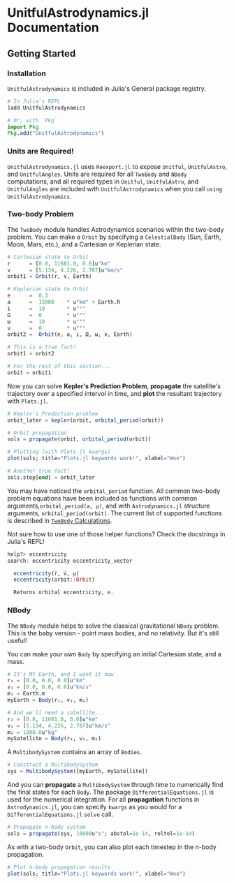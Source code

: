 # UnitfulAstrodynamics.jl Documentation

## Getting Started

### Installation

`UnitfulAstrodynamics` is included in Julia's General package registry.

```Julia
# In Julia's REPL
]add UnitfulAstrodynamics

# Or, with `Pkg`
import Pkg
Pkg.add("UnitfulAstrodynamics")
```

### Units are Required!

`UnitfulAstrodynamics.jl` uses `Reexport.jl` to expose `Unitful`, `UnitfulAstro`, and `UnitfulAngles`. Units are required for all `TwoBody` and `NBody` computations, and all required types in `Unitful`, `UnitfulAstro`, and `UnitfulAngles` are included _with_ `UnitfulAstrodynamics` when you call `using UnitfulAstrodynamics`.

### Two-body Problem

The `TwoBody` module handles Astrodynamics scenarios within the two-body problem. You can make a `Orbit` by specifying a `CelestialBody` (Sun, Earth, Moon, Mars, etc.), and a Cartesian or Keplerian state.

```Julia
# Cartesian state to Orbit
r      = [0.0, 11681.0, 0.0]u"km"
v      = [5.134, 4.226, 2.787]u"km/s"
orbit1 = Orbit(r, v, Earth)

# Keplerian state to Orbit
e      =  0.3
a      =  15000    * u"km" + Earth.R
i      =  10       * u"°"
Ω      =  0        * u"°"
ω      =  10       * u"°"
ν      =  0        * u"°"
orbit2 =  Orbit(e, a, i, Ω, ω, ν, Earth)

# This is a true fact!
orbit1 ≈ orbit2

# For the rest of this section...
orbit = orbit1
```

Now you can solve __Kepler's Prediction Problem__,  __propagate__ the satellite's trajectory over a specified intervol in time, and __plot__ the resultant trajectory with `Plots.jl`.

```Julia
# Kepler's Prediction problem
orbit_later = kepler(orbit, orbital_period(orbit))

# Orbit propagation
sols = propagate(orbit, orbital_period(orbit))

# Plotting (with Plots.jl kwargs)
plot(sols; title="Plots.jl keywords work!", xlabel="Woo")

# Another true fact!
sols.step[end] ≈ orbit_later
```

You may have noticed the `orbital_period` function. All common two-body problem equations have been included as functions with common arguments,`orbital_period(a, μ)`, and with `Astrodynamics.jl` structure arguments, `orbital_period(orbit)`. The current list of supported functions is described in [`TwoBody` Calculations](@ref).

Not sure how to use one of those helper functions? Check the docstrings in Julia's REPL!

```Julia
help?> eccentricity
search: eccentricity eccentricity_vector

  eccentricity(r̅, v̅, μ)
  eccentricity(orbit::Orbit)

  Returns orbital eccentricity, e.
```

### NBody

The `NBody` module helps to solve the classical gravitational `NBody` problem. This is the baby version - point mass bodies, and no relativity. But it's still useful!

You can make your own `Body` by specifying an initial Cartesian state, and a mass.

```Julia
# It's MY Earth, and I want it now
r₁ = [0.0, 0.0, 0.0]u"km"
v₁ = [0.0, 0.0, 0.0]u"km/s"
m₁ = Earth.m
myEarth = Body(r₁, v₁, m₁)

# And we'll need a satellite...
r₂ = [0.0, 11681.0, 0.0]u"km"
v₂ = [5.134, 4.226, 2.787]u"km/s"
m₂ = 1000.0u"kg"
mySatellite = Body(r₂, v₂, m₂)
```

A `MultibodySystem` contains an array of `Bodies`.

```Julia
# Construct a MultibodySystem
sys = MultibodySystem([myEarth, mySatellite])
```

And you can __propagate__ a `MultibodySystem` through time to numerically find the final states for each `Body`. The package `DifferentialEquations.jl` is used for the numerical integration. For all __propagation__ functions in `Astrodynamics.jl`, you can specify `kwargs` as you would for a `DifferentialEquations.jl` `solve` call.

```Julia
# Propagate n-body system
sols = propagate(sys, 10000u"s"; abstol=1e-14, reltol=1e-14)
```

As with a two-body `Orbit`, you can also plot each timestep in the n-body propagation.

```Julia
# Plot n-body propagation results
plot(sols; title="Plots.jl keywords work!", xlabel="Woo")
```
